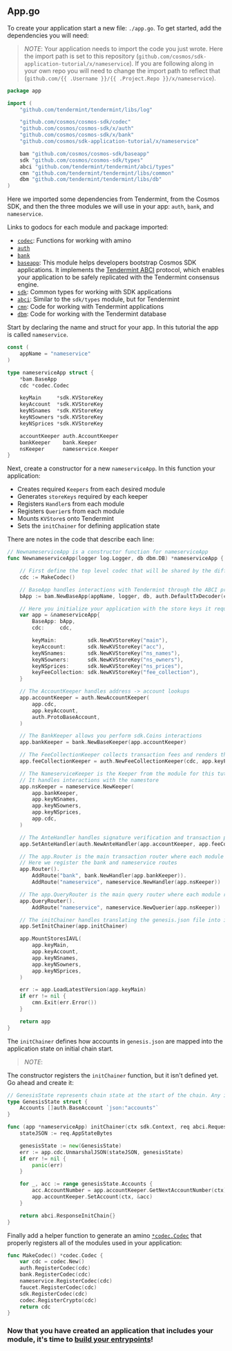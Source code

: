 ## App.go

To create your application start a new file: `./app.go`. To get started, add the dependencies you will need:

> _*NOTE*_: Your application needs to import the code you just wrote. Here the import path is set to this repository (`github.com/cosmos/sdk-application-tutorial/x/nameservice`). If you are following along in your own repo you will need to change the import path to reflect that (`github.com/{{ .Username }}/{{ .Project.Repo }}/x/nameservice`).

```go
package app

import (
	"github.com/tendermint/tendermint/libs/log"

	"github.com/cosmos/cosmos-sdk/codec"
	"github.com/cosmos/cosmos-sdk/x/auth"
	"github.com/cosmos/cosmos-sdk/x/bank"
	"github.com/cosmos/sdk-application-tutorial/x/nameservice"

	bam "github.com/cosmos/cosmos-sdk/baseapp"
	sdk "github.com/cosmos/cosmos-sdk/types"
	abci "github.com/tendermint/tendermint/abci/types"
	cmn "github.com/tendermint/tendermint/libs/common"
	dbm "github.com/tendermint/tendermint/libs/db"
)
```

Here we imported some dependencies from Tendermint, from the Cosmos SDK, and then the three modules we will use in your app: `auth`, `bank`, and `nameservice`.

Links to godocs for each module and package imported:
- [`codec`](https://godoc.org/github.com/cosmos/cosmos-sdk/codec): Functions for working with amino
- [`auth`](https://godoc.org/github.com/cosmos/cosmos-sdk/x/auth)
- [`bank`](https://godoc.org/github.com/cosmos/cosmos-sdk/x/bank)
- [`baseapp`](https://godoc.org/github.com/cosmos/cosmos-sdk): This module helps developers bootstrap Cosmos SDK applications. It implements the [Tendermint ABCI](https://github.com/tendermint/tendermint/tree/master/abci) protocol, which enables your application to be safely replicated with the Tendermint consensus engine.
- [`sdk`](https://godoc.org/github.com/cosmos/cosmos-sdk): Common types for working with SDK applications
- [`abci`](https://godoc.org/github.com/tendermint/tendermint/abci/types): Similar to the `sdk/types` module, but for Tendermint
- [`cmn`](https://godoc.org/github.com/tendermint/tendermint/libs/common): Code for working with Tendermint applications
- [`dbm`](https://godoc.org/github.com/tendermint/tendermint/libs/db): Code for working with the Tendermint database

Start by declaring the name and struct for your app. In this tutorial the app is called `nameservice`.

```go
const (
	appName = "nameservice"
)

type nameserviceApp struct {
	*bam.BaseApp
	cdc *codec.Codec

	keyMain     *sdk.KVStoreKey
	keyAccount  *sdk.KVStoreKey
	keyNSnames  *sdk.KVStoreKey
	keyNSowners *sdk.KVStoreKey
	keyNSprices *sdk.KVStoreKey

	accountKeeper auth.AccountKeeper
	bankKeeper    bank.Keeper
	nsKeeper      nameservice.Keeper
}
```

Next, create a constructor for a new `nameserviceApp`.  In this function your application:

- Creates required `Keepers` from each desired module
- Generates `storeKeys` required by each keeper
- Registers `Handler`s from each module
- Registers `Querier`s from each module
- Mounts `KVStore`s onto Tendermint
- Sets the `initChainer` for defining application state

There are notes in the code that describe each line:

```go
// NewnameserviceApp is a constructor function for nameserviceApp
func NewnameserviceApp(logger log.Logger, db dbm.DB) *nameserviceApp {

	// First define the top level codec that will be shared by the different modules
	cdc := MakeCodec()

	// BaseApp handles interactions with Tendermint through the ABCI protocol
	bApp := bam.NewBaseApp(appName, logger, db, auth.DefaultTxDecoder(cdc))

	// Here you initialize your application with the store keys it requires
	var app = &nameserviceApp{
		BaseApp: bApp,
		cdc:     cdc,

		keyMain:          sdk.NewKVStoreKey("main"),
		keyAccount:       sdk.NewKVStoreKey("acc"),
		keyNSnames:       sdk.NewKVStoreKey("ns_names"),
		keyNSowners:      sdk.NewKVStoreKey("ns_owners"),
		keyNSprices:      sdk.NewKVStoreKey("ns_prices"),
		keyFeeCollection: sdk.NewKVStoreKey("fee_collection"),
	}

	// The AccountKeeper handles address -> account lookups
	app.accountKeeper = auth.NewAccountKeeper(
		app.cdc,
		app.keyAccount,
		auth.ProtoBaseAccount,
	)

	// The BankKeeper allows you perform sdk.Coins interactions
	app.bankKeeper = bank.NewBaseKeeper(app.accountKeeper)

	// The FeeCollectionKeeper collects transaction fees and renders them to the fee distribution module
	app.feeCollectionKeeper = auth.NewFeeCollectionKeeper(cdc, app.keyFeeCollection)

	// The NameserviceKeeper is the Keeper from the module for this tutorial
	// It handles interactions with the namestore
	app.nsKeeper = nameservice.NewKeeper(
		app.bankKeeper,
		app.keyNSnames,
		app.keyNSowners,
		app.keyNSprices,
		app.cdc,
	)

	// The AnteHandler handles signature verification and transaction pre-processing
	app.SetAnteHandler(auth.NewAnteHandler(app.accountKeeper, app.feeCollectionKeeper))

	// The app.Router is the main transaction router where each module registers it's routes
	// Here we register the bank and nameservice routes
	app.Router().
		AddRoute("bank", bank.NewHandler(app.bankKeeper)).
		AddRoute("nameservice", nameservice.NewHandler(app.nsKeeper))

	// The app.QueryRouter is the main query router where each module registers it's routes
	app.QueryRouter().
		AddRoute("nameservice", nameservice.NewQuerier(app.nsKeeper))

	// The initChainer handles translating the genesis.json file into initial state for the network
	app.SetInitChainer(app.initChainer)

	app.MountStoresIAVL(
		app.keyMain,
		app.keyAccount,
		app.keyNSnames,
		app.keyNSowners,
		app.keyNSprices,
	)

	err := app.LoadLatestVersion(app.keyMain)
	if err != nil {
		cmn.Exit(err.Error())
	}

	return app
}
```

The `initChainer` defines how accounts in `genesis.json` are mapped into the application state on initial chain start.

> *NOTE*:

The constructor registers the `initChainer` function, but it isn't defined yet. Go ahead and create it:

```go
// GenesisState represents chain state at the start of the chain. Any initial state (account balances) are stored here.
type GenesisState struct {
	Accounts []auth.BaseAccount `json:"accounts"`
}

func (app *nameserviceApp) initChainer(ctx sdk.Context, req abci.RequestInitChain) abci.ResponseInitChain {
	stateJSON := req.AppStateBytes

	genesisState := new(GenesisState)
	err := app.cdc.UnmarshalJSON(stateJSON, genesisState)
	if err != nil {
		panic(err)
	}

	for _, acc := range genesisState.Accounts {
		acc.AccountNumber = app.accountKeeper.GetNextAccountNumber(ctx)
		app.accountKeeper.SetAccount(ctx, &acc)
	}

	return abci.ResponseInitChain{}
}
```

Finally add a helper function to generate an amino [`*codec.Codec`](https://godoc.org/github.com/cosmos/cosmos-sdk/codec#Codec) that properly registers all of the modules used in your application:

```go
func MakeCodec() *codec.Codec {
	var cdc = codec.New()
	auth.RegisterCodec(cdc)
	bank.RegisterCodec(cdc)
	nameservice.RegisterCodec(cdc)
	faucet.RegisterCodec(cdc)
	sdk.RegisterCodec(cdc)
	codec.RegisterCrypto(cdc)
	return cdc
}
```

### Now that you have created an application that includes your module, it's time to [build your entrypoints](./entrypoint.md)!
